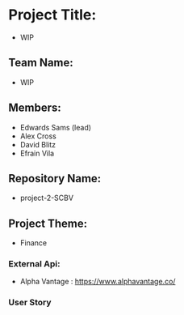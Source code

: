 # Project Title:
* WIP

## Team Name: 
* WIP

## Members:
* Edwards Sams (lead)
* Alex Cross
* David Blitz
* Efrain Vila

## Repository Name: 
* project-2-SCBV

## Project Theme: 
* Finance

### External Api:
* Alpha Vantage : https://www.alphavantage.co/

### User Story
